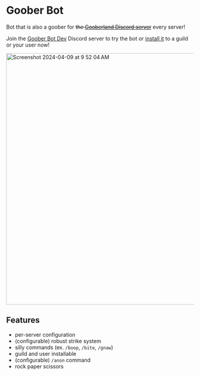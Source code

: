# Goober Bot

<!--- [![Rust](https://github.com/valentinegb/goober-bot/actions/workflows/rust.yml/badge.svg)](https://github.com/valentinegb/goober-bot/actions/workflows/rust.yml) --->

Bot that is also a goober for ~~the [Gooberland Discord server](https://discord.gg/NCd88hxUFc)~~ every server!

Join the [Goober Bot Dev](https://discord.gg/7v2aY2YzJU) Discord server to try the bot or [install it](https://discord.com/oauth2/authorize?client_id=1226752321971687537) to a guild or your user now!

<img width="674" alt="Screenshot 2024-04-09 at 9 52 04 AM" src="https://github.com/valentinegb/goober-bot/assets/35977727/57d110bf-97da-4c2e-a78a-fee1eb5e0307">

## Features

- per-server configuration
- (configurable) robust strike system
- silly commands (ex. `/boop`, `/bite`, `/gnaw`)
- guild and user installable
- (configurable) `/anon` command
- rock paper scissors
